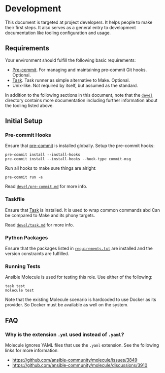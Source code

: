 # Development

This document is targeted at project developers. It helps people to make their
first steps. It also serves as a general entry to development documentation like
tooling configuration and usage.

## Requirements

Your environment should fulfill the following basic requirements:

- [Pre-commit](https://pre-commit.com). For managing and maintaining pre-commit
  Git hooks. Optional.
- [Task](https://taskfile.dev). Task runner as simple alternative to Make.
  Optional.
- Unix-like. Not required by itself, but assumed as the standard.

In addition to the following sections in this document, note that the
[`devel`](devel) directory contains more documentation including further
information about the tooling listed above.

## Initial Setup

### Pre-commit Hooks

Ensure that [pre-commit](https://pre-commit.com) is installed globally. Setup
the pre-commit hooks:

```shell
pre-commit install --install-hooks
pre-commit install --install-hooks --hook-type commit-msg
```

Run all hooks to make sure things are alright:

```shell
pre-commit run -a
```

Read [`devel/pre-commit.md`](devel/pre-commit.md) for more info.

### Taskfile

Ensure that [Task](https://taskfile.dev) is installed. It is used to wrap common
commands abd Can be compared to Make and its phony targets.

Read [`devel/task.md`](devel/task.md) for more info.

### Python Packages

Ensure that the packages listed in [`requirements.txt`](./requirements.txt) are
installed and the version constraints are fulfilled.

### Running Tests

Ansible Molecule is used for testing this role. Use either of the following:

```shell
task test
molecule test
```

Note that the existing Molecule scenario is hardcoded to use Docker as its
provider. So Docker must be available as well on the system.

## FAQ

### Why is the extension `.yml` used instead of `.yaml`?

Molecule ignores YAML files that use the `.yaml` extension. See the following
links for more information:

- <https://github.com/ansible-community/molecule/issues/3849>
- <https://github.com/ansible-community/molecule/discussions/3910>
